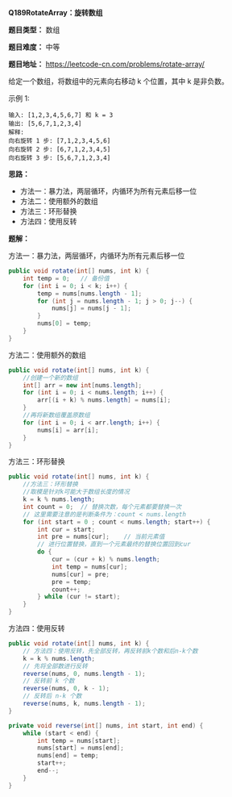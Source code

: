**Q189RotateArray：旋转数组**

**题目类型：** 数组

**题目难度：** 中等

**题目地址：** https://leetcode-cn.com/problems/rotate-array/

给定一个数组，将数组中的元素向右移动 k 个位置，其中 k 是非负数。

示例 1:

```
输入: [1,2,3,4,5,6,7] 和 k = 3
输出: [5,6,7,1,2,3,4]
解释:
向右旋转 1 步: [7,1,2,3,4,5,6]
向右旋转 2 步: [6,7,1,2,3,4,5]
向右旋转 3 步: [5,6,7,1,2,3,4]
```

**思路：**

* 方法一：暴力法，两层循环，内循环为所有元素后移一位
* 方法二：使用额外的数组
* 方法三：环形替换
* 方法四：使用反转

**题解：**

方法一：暴力法，两层循环，内循环为所有元素后移一位

```java
public void rotate(int[] nums, int k) {
    int temp = 0;   // 备份值
    for (int i = 0; i < k; i++) {
        temp = nums[nums.length - 1];
        for (int j = nums.length - 1; j > 0; j--) {
            nums[j] = nums[j - 1];
        }
        nums[0] = temp;
    }
}
```

方法二：使用额外的数组

```java
public void rotate(int[] nums, int k) {
    //创建一个新的数组
    int[] arr = new int[nums.length];
    for (int i = 0; i < nums.length; i++) {
        arr[(i + k) % nums.length] = nums[i];
    }
    //再将新数组覆盖原数组
    for (int i = 0; i < arr.length; i++) {
        nums[i] = arr[i];
    }
}
```

方法三：环形替换

```java
public void rotate(int[] nums, int k) {
    //方法三：环形替换
    //取模是针对k可能大于数组长度的情况
    k = k % nums.length;
    int count = 0;  // 替换次数，每个元素都要替换一次
    // 这里需要注意的是判断条件为：count < nums.length
    for (int start = 0 ; count < nums.length; start++) {
        int cur = start;
        int pre = nums[cur];    // 当前元素值
        // 进行位置替换，直到一个元素最终的替换位置回到cur
        do {
            cur = (cur + k) % nums.length;
            int temp = nums[cur];
            nums[cur] = pre;
            pre = temp;
            count++;
        } while (cur != start);
    }
}
```

方法四：使用反转

```java
public void rotate(int[] nums, int k) {
    // 方法四：使用反转，先全部反转，再反转前k个数和后n-k个数
    k = k % nums.length;
    // 先将全部数进行反转
    reverse(nums, 0, nums.length - 1);
    // 反转前 k 个数
    reverse(nums, 0, k - 1);
    // 反转后 n-k 个数
    reverse(nums, k, nums.length - 1);
}

private void reverse(int[] nums, int start, int end) {
    while (start < end) {
        int temp = nums[start];
        nums[start] = nums[end];
        nums[end] = temp;
        start++;
        end--;
    }
}
```

